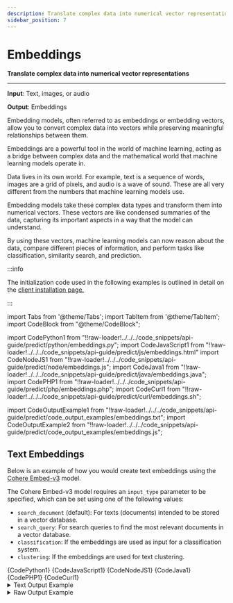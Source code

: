 ```yaml
---
description: Translate complex data into numerical vector representations 
sidebar_position: 7
---
```


# Embeddings

**Translate complex data into numerical vector representations**
<hr />

**Input**: Text, images, or audio 

**Output**: Embeddings

Embedding models, often referred to as embeddings or embedding vectors, allow you to convert complex data into vectors while preserving meaningful relationships between them. 

Embeddings are a powerful tool in the world of machine learning, acting as a bridge between complex data and the mathematical world that machine learning models operate in. 

Data lives in its own world. For example, text is a sequence of words, images are a grid of pixels, and audio is a wave of sound. These are all very different from the numbers that machine learning models use.

Embedding models take these complex data types and transform them into numerical vectors. These vectors are like condensed summaries of the data, capturing its important aspects in a way that the model can understand. 

By using these vectors, machine learning models can now reason about the data, compare different pieces of information, and perform tasks like classification, similarity search, and prediction.


:::info

The initialization code used in the following examples is outlined in detail on the [client installation page.](https://docs.clarifai.com/api-guide/api-overview/api-clients/#client-installation-instructions)

:::

import Tabs from '@theme/Tabs';
import TabItem from '@theme/TabItem';
import CodeBlock from "@theme/CodeBlock";

import CodePython1 from "!!raw-loader!../../../code_snippets/api-guide/predict/python/embeddings.py";
import CodeJavaScript1 from "!!raw-loader!../../../code_snippets/api-guide/predict/js/embeddings.html"
import CodeNodeJS1 from "!!raw-loader!../../../code_snippets/api-guide/predict/node/embeddings.js";
import CodeJava1 from "!!raw-loader!../../../code_snippets/api-guide/predict/java/embeddings.java";
import CodePHP1 from "!!raw-loader!../../../code_snippets/api-guide/predict/php/embeddings.php";
import CodeCurl1 from "!!raw-loader!../../../code_snippets/api-guide/predict/curl/embeddings.sh";

import CodeOutputExample1 from "!!raw-loader!../../../code_snippets/api-guide/predict/code_output_examples/embeddings.txt";
import CodeOutputExample2 from "!!raw-loader!../../../code_snippets/api-guide/predict/code_output_examples/embeddings.js";

## Text Embeddings

Below is an example of how you would create text embeddings using the [Cohere Embed-v3](https://clarifai.com/cohere/embed/models/cohere-embed-english-v3_0) model. 

The Cohere Embed-v3 model requires an `input_type` parameter to be specified, which can be set using one of the following values:

- `search_document` (default): For texts (documents) intended to be stored in a vector database.
- `search_query`: For search queries to find the most relevant documents in a vector database.
- `classification`: If the embeddings are used as input for a classification system.
- `clustering`: If the embeddings are used for text clustering.

<Tabs>
<TabItem value="python" label="Python">
    <CodeBlock className="language-python">{CodePython1}</CodeBlock>
</TabItem>

<TabItem value="js_rest" label="JavaScript (REST)">
 <CodeBlock className="language-javascript">{CodeJavaScript1}</CodeBlock>
</TabItem>

<TabItem value="nodejs" label="NodeJS">
 <CodeBlock className="language-javascript">{CodeNodeJS1}</CodeBlock>
</TabItem>

<TabItem value="java" label="Java">
 <CodeBlock className="language-java">{CodeJava1}</CodeBlock>
</TabItem>

<TabItem value="php" label="PHP">
    <CodeBlock className="language-php">{CodePHP1}</CodeBlock>
</TabItem>

<TabItem value="curl" label="cURL">
    <CodeBlock className="language-bash">{CodeCurl1}</CodeBlock>
</TabItem>

</Tabs>

<details>
  <summary>Text Output Example</summary>
    <CodeBlock className="language-text">{CodeOutputExample1}</CodeBlock>
</details>

<details>
  <summary>Raw Output Example</summary>
    <CodeBlock className="language-text">{CodeOutputExample2}</CodeBlock>
</details>
